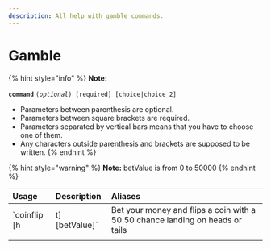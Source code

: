 ```yaml
---
description: All help with gamble commands.
---
```


# Gamble

{% hint style="info" %}
**Note:**

**`command`** `(`_`optional`_`) [required] [choice|choice_2]`

* Parameters between parenthesis are optional.
* Parameters between square brackets are required.
* Parameters separated by vertical bars means that you have to choose one of them. 
* Any characters outside parenthesis and brackets are supposed to be written.
{% endhint %}

{% hint style="warning" %}
**Note:** betValue is from 0 to 50000
{% endhint %}

| Usage | Description | Aliases |
| :--- | :--- | :--- |
| `coinflip [h | t] [betValue]` | Bet your money and flips a coin with a 50 50 chance landing on heads or tails | `cf` |
|  |  |  |




